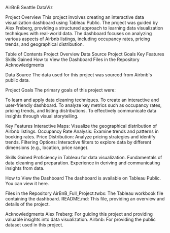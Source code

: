 AirBnB Seattle DataViz

Project Overview
This project involves creating an interactive data visualization dashboard using Tableau Public. The project was guided by Alex Freberg, providing a structured approach to learning data visualization techniques with real-world data. The dashboard focuses on analyzing various aspects of Airbnb listings, including occupancy rates, pricing trends, and geographical distribution.

Table of Contents
Project Overview
Data Source
Project Goals
Key Features
Skills Gained
How to View the Dashboard
Files in the Repository
Acknowledgments

Data Source
The data used for this project was sourced from Airbnb's public data.

Project Goals
The primary goals of this project were:

To learn and apply data cleaning techniques.
To create an interactive and user-friendly dashboard.
To analyze key metrics such as occupancy rates, pricing trends, and listing distributions.
To effectively communicate data insights through visual storytelling.

Key Features
Interactive Maps: Visualize the geographical distribution of Airbnb listings.
Occupancy Rate Analysis: Examine trends and patterns in booking rates.
Price Distribution: Analyze pricing strategies and identify trends.
Filtering Options: Interactive filters to explore data by different dimensions (e.g., location, price range).

Skills Gained
Proficiency in Tableau for data visualization.
Fundamentals of data cleaning and preparation.
Experience in deriving and communicating insights from data.

How to View the Dashboard
The dashboard is available on Tableau Public. You can view it here.



Files in the Repository
AirBnB_Full_Project.twbx: The Tableau workbook file containing the dashboard.
README.md: This file, providing an overview and details of the project.

Acknowledgments
Alex Freberg: For guiding this project and providing valuable insights into data visualization.
Airbnb: For providing the public dataset used in this project.
